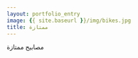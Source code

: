 ```yaml
---
layout: portfolio_entry
image: {{ site.baseurl }}/img/bikes.jpg
title: ممتازة
---
```


مصابيح ممتازة
